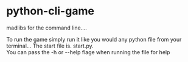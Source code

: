 # python-cli-game
madlibs for the command line.... 


To run the game simply run it like you would any python file from your terminal...
The start file is.   start.py.   
You can pass the -h or --help flage when running the file for help
